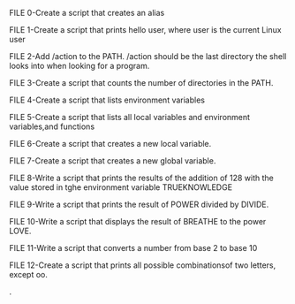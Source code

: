 FILE 0-Create a script that creates an alias

FILE 1-Create a script that prints hello user, where user is the current Linux user

FILE 2-Add /action to the PATH. /action should be the last directory the shell looks into when looking for a program.

FILE 3-Create a script that counts the number of directories in the PATH.

FILE 4-Create a script that lists environment variables

FILE 5-Create a script that lists all local variables and environment variables,and functions

FILE 6-Create a script that creates a new local variable.

FILE 7-Create a script that creates a new global variable.

FILE 8-Write a script that prints the results of the addition of 128 with the value stored in tghe environment variable TRUEKNOWLEDGE


FILE 9-Write a script that prints the result of POWER divided by DIVIDE.

FILE 10-Write a script that displays the result of BREATHE to the power LOVE.

FILE 11-Write a script that converts a number from base 2  to base 10

FILE 12-Create a script that prints all possible combinationsof two letters, except oo.









.
